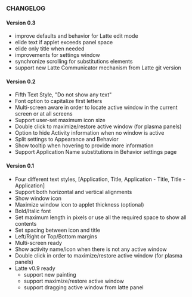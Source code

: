 ### CHANGELOG

#### Version 0.3

* improve defaults and behavior for Latte edit mode
* elide text if applet exceeds panel space
* elide only title when needed
* improvements for settings window
* synchronize scrolling for substitutions elements
* support new Latte Communicator mechanism from Latte git version

#### Version 0.2

* Fifth Text Style, "Do not show any text"
* Font option to capitalize first letters
* Multi-screen aware in order to locate active window in the current screen or at all screens
* Support user-set maximum icon size
* Double click to maximize/restore active window (for plasma panels)
* Option to hide Activity information when no window is active
* Split settings to Appearance and Behavior
* Show tooltip when hovering to provide more information
* Support Application Name substitutions in Behavior settings page

#### Version 0.1

* Four different text styles, [Application, Title, Application - Title, Title - Application]
* Support both horizontal and vertical alignments
* Show window icon
* Maximize window icon to applet thickness (optional)
* Bold/Italic font
* Set maximum length in pixels or use all the required space to show all contents
* Set spacing between icon and title
* Left/Right or Top/Bottom margins
* Multi-screen ready
* Show activity name/icon when there is not any active window
* Double click in order to maximize/restore active window (for plasma panels)
* Latte v0.9 ready
  * support new painting
  * support maximize/restore active window
  * support dragging active window from latte panel
